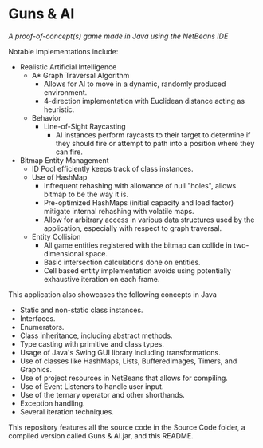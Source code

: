 # Guns & AI
*A proof-of-concept(s) game made in Java using the NetBeans IDE*


Notable implementations include:

- Realistic Artificial Intelligence
  - A* Graph Traversal Algorithm
    - Allows for AI to move in a dynamic, randomly produced environment.
    - 4-direction implementation with Euclidean distance acting as heuristic.
  - Behavior
    - Line-of-Sight Raycasting
      - AI instances perform raycasts to their target to determine if they should fire or attempt to path into a position where they can fire.
- Bitmap Entity Management
  - ID Pool efficiently keeps track of class instances.
  - Use of HashMap
    - Infrequent rehashing with allowance of null "holes", allows bitmap to be the way it is.
    - Pre-optimized HashMaps (initial capacity and load factor) mitigate internal rehashing with volatile maps.
    - Allow for arbitrary access in various data structures used by the application, especially with respect to graph traversal.
  - Entity Collision
    - All game entities registered with the bitmap can collide in two-dimensional space.
    - Basic intersection calculations done on entities.
    - Cell based entity implementation avoids using potentially exhaustive iteration on each frame.
 
  
This application also showcases the following concepts in Java
  - Static and non-static class instances.
  - Interfaces.
  - Enumerators.
  - Class inheritance, including abstract methods.
  - Type casting with primitive and class types.
  - Usage of Java's Swing GUI library including transformations.
  - Use of classes like HashMaps, Lists, BufferedImages, Timers, and Graphics.
  - Use of project resources in NetBeans that allows for compiling.
  - Use of Event Listeners to handle user input.
  - Use of the ternary operator and other shorthands.
  - Exception handling.
  - Several iteration techniques.

This repository features all the source code in the Source Code folder, a compiled version called Guns & AI.jar, and this README.
